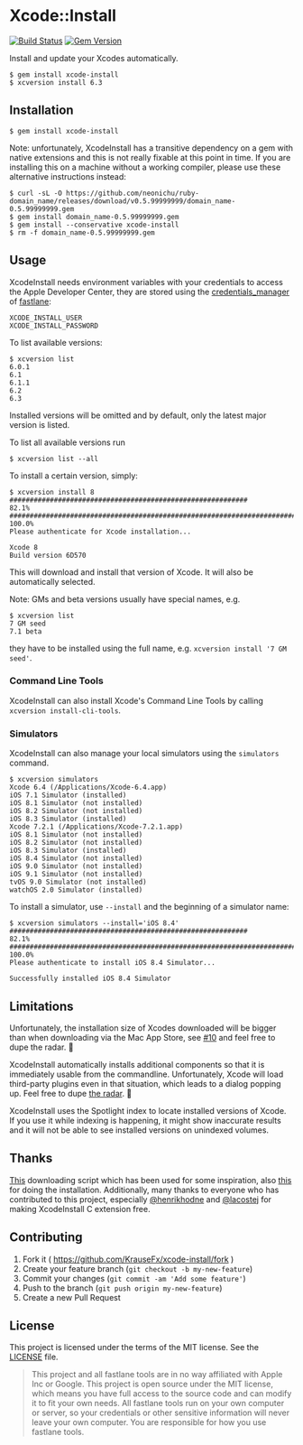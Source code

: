 # Xcode::Install

[![Build Status](http://img.shields.io/travis/mherod/xcode-install/master.svg?style=flat)](https://travis-ci.org/mherod/xcode-install)
[![Gem Version](http://img.shields.io/gem/v/xcode-install.svg?style=flat)](http://badge.fury.io/rb/xcode-install)

Install and update your Xcodes automatically.

```
$ gem install xcode-install
$ xcversion install 6.3
```

## Installation

```
$ gem install xcode-install
```

Note: unfortunately, XcodeInstall has a transitive dependency on a gem with native extensions and this is not really fixable at this point in time. If you are installing this on a machine without a working compiler, please use these alternative instructions instead:

```
$ curl -sL -O https://github.com/neonichu/ruby-domain_name/releases/download/v0.5.99999999/domain_name-0.5.99999999.gem
$ gem install domain_name-0.5.99999999.gem
$ gem install --conservative xcode-install
$ rm -f domain_name-0.5.99999999.gem
```

## Usage

XcodeInstall needs environment variables with your credentials to access the Apple Developer
Center, they are stored using the [credentials_manager][1] of [fastlane][2]:

```
XCODE_INSTALL_USER
XCODE_INSTALL_PASSWORD
```

To list available versions:

```
$ xcversion list
6.0.1
6.1
6.1.1
6.2
6.3
```

Installed versions will be omitted and by default, only the latest major version is listed.

To list all available versions run
```
$ xcversion list --all
```

To install a certain version, simply:

```
$ xcversion install 8
###########################################################               82.1%
######################################################################## 100.0%
Please authenticate for Xcode installation...

Xcode 8
Build version 6D570
```

This will download and install that version of Xcode. It will also be automatically selected.

Note: GMs and beta versions usually have special names, e.g.

```
$ xcversion list
7 GM seed
7.1 beta
```

they have to be installed using the full name, e.g. `xcversion install '7 GM seed'`.

### Command Line Tools

XcodeInstall can also install Xcode's Command Line Tools by calling `xcversion install-cli-tools`.

### Simulators

XcodeInstall can also manage your local simulators using the `simulators` command.

```
$ xcversion simulators
Xcode 6.4 (/Applications/Xcode-6.4.app)
iOS 7.1 Simulator (installed)
iOS 8.1 Simulator (not installed)
iOS 8.2 Simulator (not installed)
iOS 8.3 Simulator (installed)
Xcode 7.2.1 (/Applications/Xcode-7.2.1.app)
iOS 8.1 Simulator (not installed)
iOS 8.2 Simulator (not installed)
iOS 8.3 Simulator (installed)
iOS 8.4 Simulator (not installed)
iOS 9.0 Simulator (not installed)
iOS 9.1 Simulator (not installed)
tvOS 9.0 Simulator (not installed)
watchOS 2.0 Simulator (installed)
```

To install a simulator, use `--install` and the beginning of a simulator name:

```
$ xcversion simulators --install='iOS 8.4'
###########################################################               82.1%
######################################################################## 100.0%
Please authenticate to install iOS 8.4 Simulator...

Successfully installed iOS 8.4 Simulator
```

## Limitations

Unfortunately, the installation size of Xcodes downloaded will be bigger than when downloading via the Mac App Store, see [#10](/../../issues/10) and feel free to dupe the radar. 📡

XcodeInstall automatically installs additional components so that it is immediately usable from the
commandline. Unfortunately, Xcode will load third-party plugins even in that situation, which leads
to a dialog popping up. Feel free to dupe [the radar][5]. 📡

XcodeInstall uses the Spotlight index to locate installed versions of Xcode. If you use it while
indexing is happening, it might show inaccurate results and it will not be able to see installed
versions on unindexed volumes.

## Thanks

[This][3] downloading script which has been used for some inspiration, also [this][4]
for doing the installation. Additionally, many thanks to everyone who has contributed to this
project, especially [@henrikhodne][6] and [@lacostej][7] for making XcodeInstall C extension free.

## Contributing

1. Fork it ( https://github.com/KrauseFx/xcode-install/fork )
2. Create your feature branch (`git checkout -b my-new-feature`)
3. Commit your changes (`git commit -am 'Add some feature'`)
4. Push to the branch (`git push origin my-new-feature`)
5. Create a new Pull Request

## License

This project is licensed under the terms of the MIT license. See the [LICENSE](LICENSE) file.

> This project and all fastlane tools are in no way affiliated with Apple Inc or Google. This project is open source under the MIT license, which means you have full access to the source code and can modify it to fit your own needs. All fastlane tools run on your own computer or server, so your credentials or other sensitive information will never leave your own computer. You are responsible for how you use fastlane tools.

[1]: https://github.com/fastlane/credentials_manager#using-environment-variables
[2]: http://fastlane.tools
[3]: http://atastypixel.com/blog/resuming-adc-downloads-cos-safari-sucks/
[4]: https://github.com/magneticbear/Jenkins_Bootstrap
[5]: http://www.openradar.me/22001810
[6]: https://github.com/henrikhodne
[7]: https://github.com/lacostej

